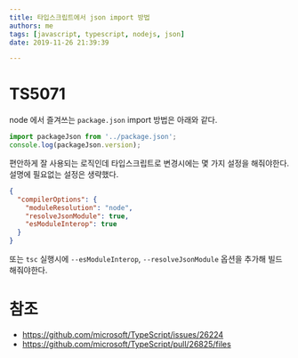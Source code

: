 ```yaml
---
title: 타입스크립트에서 json import 방법
authors: me
tags: [javascript, typescript, nodejs, json]
date: 2019-11-26 21:39:39

---
```


# TS5071

node 에서 즐겨쓰는 `package.json` import 방법은 아래와 같다.

```js
import packageJson from '../package.json';
console.log(packageJson.version);
```

편안하게 잘 사용되는 로직인데 타입스크립트로 변경시에는 몇 가지 설정을 해줘야한다.
설명에 필요없는 설정은 생략했다.

```json title="tsconfig.json"
{
  "compilerOptions": {
    "moduleResolution": "node",
    "resolveJsonModule": true,
    "esModuleInterop": true
  }
}
```

또는 `tsc` 실행시에 `--esModuleInterop`, `--resolveJsonModule` 옵션을 추가해 빌드해줘야한다.

# 참조

- https://github.com/microsoft/TypeScript/issues/26224
- https://github.com/microsoft/TypeScript/pull/26825/files
